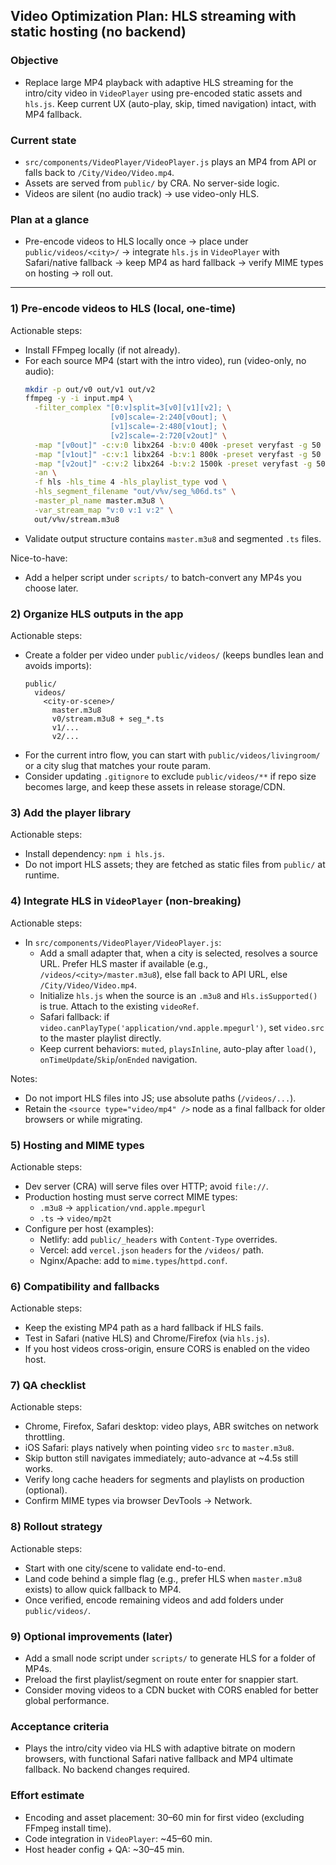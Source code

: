 ## Video Optimization Plan: HLS streaming with static hosting (no backend)

### Objective
- Replace large MP4 playback with adaptive HLS streaming for the intro/city video in `VideoPlayer` using pre-encoded static assets and `hls.js`. Keep current UX (auto-play, skip, timed navigation) intact, with MP4 fallback.

### Current state
- `src/components/VideoPlayer/VideoPlayer.js` plays an MP4 from API or falls back to `/City/Video/Video.mp4`.
- Assets are served from `public/` by CRA. No server-side logic.
- Videos are silent (no audio track) → use video-only HLS.

### Plan at a glance
- Pre-encode videos to HLS locally once → place under `public/videos/<city>/` → integrate `hls.js` in `VideoPlayer` with Safari/native fallback → keep MP4 as hard fallback → verify MIME types on hosting → roll out.

---

### 1) Pre-encode videos to HLS (local, one-time)
Actionable steps:
- Install FFmpeg locally (if not already).
- For each source MP4 (start with the intro video), run (video-only, no audio):
  ```bash
  mkdir -p out/v0 out/v1 out/v2
  ffmpeg -y -i input.mp4 \
    -filter_complex "[0:v]split=3[v0][v1][v2]; \
                     [v0]scale=-2:240[v0out]; \
                     [v1]scale=-2:480[v1out]; \
                     [v2]scale=-2:720[v2out]" \
    -map "[v0out]" -c:v:0 libx264 -b:v:0 400k -preset veryfast -g 50 -sc_threshold 0 \
    -map "[v1out]" -c:v:1 libx264 -b:v:1 800k -preset veryfast -g 50 -sc_threshold 0 \
    -map "[v2out]" -c:v:2 libx264 -b:v:2 1500k -preset veryfast -g 50 -sc_threshold 0 \
    -an \
    -f hls -hls_time 4 -hls_playlist_type vod \
    -hls_segment_filename "out/v%v/seg_%06d.ts" \
    -master_pl_name master.m3u8 \
    -var_stream_map "v:0 v:1 v:2" \
    out/v%v/stream.m3u8
  ```
- Validate output structure contains `master.m3u8` and segmented `.ts` files.

Nice-to-have:
- Add a helper script under `scripts/` to batch-convert any MP4s you choose later.

### 2) Organize HLS outputs in the app
Actionable steps:
- Create a folder per video under `public/videos/` (keeps bundles lean and avoids imports):
  ```
  public/
    videos/
      <city-or-scene>/
        master.m3u8
        v0/stream.m3u8 + seg_*.ts
        v1/...
        v2/...
  ```
- For the current intro flow, you can start with `public/videos/livingroom/` or a city slug that matches your route param.
- Consider updating `.gitignore` to exclude `public/videos/**` if repo size becomes large, and keep these assets in release storage/CDN.

### 3) Add the player library
Actionable steps:
- Install dependency: `npm i hls.js`.
- Do not import HLS assets; they are fetched as static files from `public/` at runtime.

### 4) Integrate HLS in `VideoPlayer` (non-breaking)
Actionable steps:
- In `src/components/VideoPlayer/VideoPlayer.js`:
  - Add a small adapter that, when a city is selected, resolves a source URL. Prefer HLS master if available (e.g., `/videos/<city>/master.m3u8`), else fall back to API URL, else `/City/Video/Video.mp4`.
  - Initialize `hls.js` when the source is an `.m3u8` and `Hls.isSupported()` is true. Attach to the existing `videoRef`.
  - Safari fallback: if `video.canPlayType('application/vnd.apple.mpegurl')`, set `video.src` to the master playlist directly.
  - Keep current behaviors: `muted`, `playsInline`, auto-play after `load()`, `onTimeUpdate`/`Skip`/`onEnded` navigation.

Notes:
- Do not import HLS files into JS; use absolute paths (`/videos/...`).
- Retain the `<source type="video/mp4" />` node as a final fallback for older browsers or while migrating.

### 5) Hosting and MIME types
Actionable steps:
- Dev server (CRA) will serve files over HTTP; avoid `file://`.
- Production hosting must serve correct MIME types:
  - `.m3u8` → `application/vnd.apple.mpegurl`
  - `.ts` → `video/mp2t`
- Configure per host (examples):
  - Netlify: add `public/_headers` with `Content-Type` overrides.
  - Vercel: add `vercel.json` `headers` for the `/videos/` path.
  - Nginx/Apache: add to `mime.types`/`httpd.conf`.

### 6) Compatibility and fallbacks
Actionable steps:
- Keep the existing MP4 path as a hard fallback if HLS fails.
- Test in Safari (native HLS) and Chrome/Firefox (via `hls.js`).
- If you host videos cross-origin, ensure CORS is enabled on the video host.

### 7) QA checklist
Actionable steps:
- Chrome, Firefox, Safari desktop: video plays, ABR switches on network throttling.
- iOS Safari: plays natively when pointing video `src` to `master.m3u8`.
- Skip button still navigates immediately; auto-advance at ~4.5s still works.
- Verify long cache headers for segments and playlists on production (optional).
- Confirm MIME types via browser DevTools → Network.

### 8) Rollout strategy
Actionable steps:
- Start with one city/scene to validate end-to-end.
- Land code behind a simple flag (e.g., prefer HLS when `master.m3u8` exists) to allow quick fallback to MP4.
- Once verified, encode remaining videos and add folders under `public/videos/`.

### 9) Optional improvements (later)
- Add a small node script under `scripts/` to generate HLS for a folder of MP4s.
- Preload the first playlist/segment on route enter for snappier start.
- Consider moving videos to a CDN bucket with CORS enabled for better global performance.

### Acceptance criteria
- Plays the intro/city video via HLS with adaptive bitrate on modern browsers, with functional Safari native fallback and MP4 ultimate fallback. No backend changes required.

### Effort estimate
- Encoding and asset placement: 30–60 min for first video (excluding FFmpeg install time).
- Code integration in `VideoPlayer`: ~45–60 min.
- Host header config + QA: ~30–45 min.



